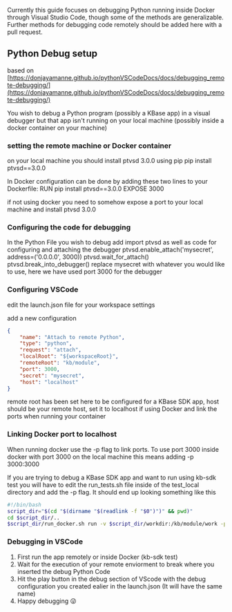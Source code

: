 Currently this guide focuses on debugging Python running inside Docker through Visual Studio Code, though some of the methods are generalizable. Further methods for debugging code remotely should be added here with a pull request.


## Python Debug setup

based on [https://donjayamanne.github.io/pythonVSCodeDocs/docs/debugging_remote-debugging/](https://donjayamanne.github.io/pythonVSCodeDocs/docs/debugging_remote-debugging/)

You wish to debug a Python program (possibly a KBase app) in a visual debugger but that app isn't running on your local machine (possibly inside a docker container on your machine)

### setting the remote machine or Docker container

on your local machine you should install ptvsd 3.0.0 using pip
	pip install ptvsd==3.0.0

In Docker configuration can be done by adding these two lines to your Dockerfile:
	RUN pip install ptvsd==3.0.0
    EXPOSE 3000

if not using docker you need to somehow expose a port to your local machine and install ptvsd 3.0.0

### Configuring the code for debugging

In the Python File you wish to debug add
	import ptvsd
as well as code for configuring and attaching the debugger
	ptvsd.enable_attach('mysecret', address=('0.0.0.0', 3000))
    ptvsd.wait_for_attach()
    ptvsd.break_into_debugger()
replace mysecret with whatever you would like to use, here we have used port 3000 for the debugger

### Configuring VSCode

edit the launch.json file for your workspace settings

add a new configuration

```json
{
    "name": "Attach to remote Python",
    "type": "python",
    "request": "attach",
    "localRoot": "${workspaceRoot}",
    "remoteRoot": "kb/module",
    "port": 3000,
    "secret": "mysecret",
    "host": "localhost"
}
```


remote root has been set here to be configured for a KBase SDK app, host should be your remote host, set it to localhost if using Docker and link the ports when running your container

### Linking Docker port to localhost

When running docker use the -p flag to link ports. To use port 3000 inside docker with port 3000 on the local machine this means adding -p 3000:3000

If you are trying to debug a KBase SDK app and want to run using kb-sdk test you will have to edit the run_tests.sh file inside of the test_local directory and add the -p flag. It should end up looking something like this
``` Bash
#!/bin/bash
script_dir="$(cd "$(dirname "$(readlink -f "$0")")" && pwd)"
cd $script_dir/..
$script_dir/run_docker.sh run -v $script_dir/workdir:/kb/module/work -p 3000:3000 -e "SDK_CALLBACK_URL=$1" test/myappname:latest test
```

### Debugging in VSCode

1. First run the app remotely or inside Docker (kb-sdk test)
2. Wait for the execution of your remote enviorment to break where you inserted the debug Python Code
3. Hit the play button in the debug section of VScode with the debug configuration you created ealier in the launch.json (It will have the same name)
4. Happy debugging 😜
